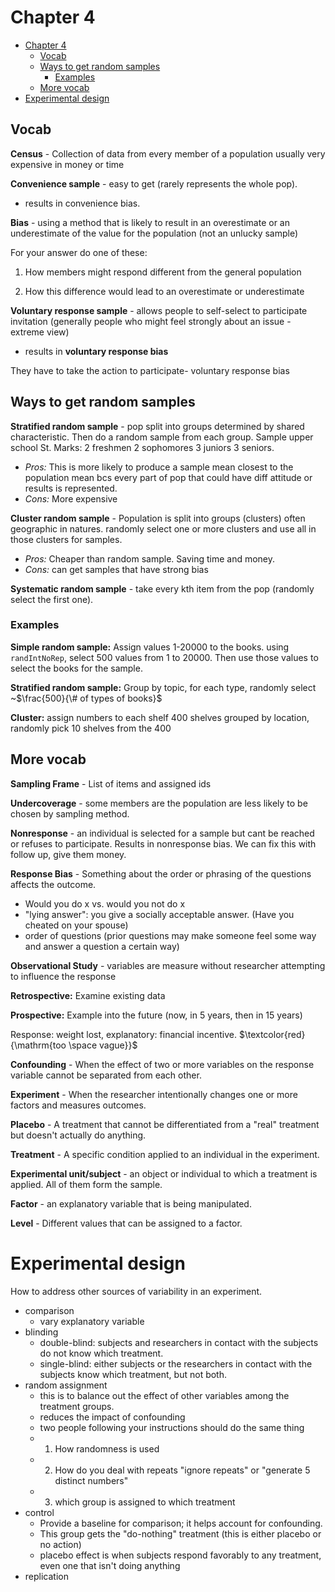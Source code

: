 # Chapter 4

- [Chapter 4](#chapter-4)
  - [Vocab](#vocab)
  - [Ways to get random samples](#ways-to-get-random-samples)
    - [Examples](#examples)
  - [More vocab](#more-vocab)
- [Experimental design](#experimental-design)

## Vocab

**Census** - Collection of data from every member of a population usually very expensive in money or time

**Convenience sample** - easy to get (rarely represents the whole pop).

- results in convenience bias.

**Bias** - using a method that is likely to result in an overestimate or an underestimate of the value for the population (not an unlucky sample)

For your answer do one of these:

1. How members might respond different from the general population

2. How this difference would lead to an overestimate or underestimate

**Voluntary response sample** - allows people to self-select to participate invitation (generally people who might feel strongly about an issue - extreme view)

- results in **voluntary response bias**

They have to take the action to participate- voluntary response bias

## Ways to get random samples

**Stratified random sample** - pop split into groups determined by shared characteristic. Then do a random sample from each group.
Sample upper school St. Marks: 2 freshmen 2 sophomores 3 juniors 3 seniors.

- *Pros:* This is more likely to produce a sample mean closest to the population mean bcs every part of pop that could have diff attitude or results is represented.
- *Cons:* More expensive

**Cluster random sample** - Population is split into groups (clusters) often geographic in natures. randomly select one or more clusters and use all in those clusters for samples.

- *Pros:* Cheaper than random sample. Saving time and money.
- *Cons:* can get samples that have strong bias

**Systematic random sample** - take every kth item from the pop (randomly select the first one).

### Examples

**Simple random sample:**
Assign values 1-20000 to the books.
using `randIntNoRep`, select 500 values from 1 to 20000.
Then use those values to select the books for the sample.

**Stratified random sample:** 
Group by topic, for each type, randomly select ~$\frac{500}{\# of types of books}$

**Cluster:** assign numbers to each shelf 400 shelves grouped by location, randomly pick 10 shelves from the 400
## More vocab

**Sampling Frame** - List of items and assigned ids

**Undercoverage** -  some members are the population are less likely to be chosen by sampling method.

**Nonresponse** - an individual is selected for a sample but cant be reached or refuses to participate. Results in nonresponse bias. We can fix this with follow up, give them money.

**Response Bias** - Something about the order or phrasing of the questions affects the outcome.

- Would you do x vs. would you not do x
- "lying answer": you give a socially acceptable answer. (Have you cheated on your spouse)
- order of questions (prior questions may make someone feel some way and answer a question a certain way)

**Observational Study** -  variables are measure without researcher attempting to influence the response

**Retrospective:** Examine existing data

**Prospective:** Example into the future (now, in 5 years, then in 15 years)

Response: weight lost, explanatory: financial incentive. $\textcolor{red}{\mathrm{too \space vague}}$

**Confounding** - When the effect of two or more variables on the response variable cannot be separated from each other.

**Experiment** - When the researcher intentionally changes one or more factors and measures outcomes.

**Placebo** - A treatment that cannot be differentiated from a "real" treatment but doesn't actually do anything.

**Treatment** - A specific condition applied to an individual in the experiment.

**Experimental unit/subject** - an object or individual to which a treatment is applied. All of them form the sample.

**Factor** - an explanatory variable that is being manipulated.

**Level** - Different values that can be assigned to a factor.

# Experimental design

How to address other sources of variability in an experiment.
- comparison
  - vary explanatory variable
- blinding
  - double-blind: subjects and researchers in contact with the subjects do not know which treatment.
  - single-blind: either subjects or the researchers in contact with the subjects know which treatment, but not both.
- random assignment
  - this is to balance out the effect of other variables among the treatment groups.
  - reduces the impact of confounding
  - two people following your instructions should do the same thing
  - 1. How randomness is used
  - 2. How do you deal with repeats "ignore repeats" or "generate 5 distinct numbers"
  - 3. which group is assigned to which treatment
- control
  - Provide a baseline for comparison; it helps account for confounding.
  - This group gets the "do-nothing" treatment (this is either placebo or no action)
  - placebo effect is when subjects respond favorably to any treatment, even one that isn't doing anything
- replication
